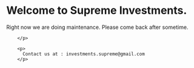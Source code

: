 <html>
  
  <head>
    <title>
      Supreme Investments
    </title>
  </head>

  <body>
    	<h1>
          Welcome to Supreme Investments.
       </h1>
    	<p>
          Right now we are doing maintenance. Please come back after sometime.
          
    	</p>
    
    	<p>
          Contact us at : investments.supreme@gmail.com
   		</p>
  </body>
</html>
